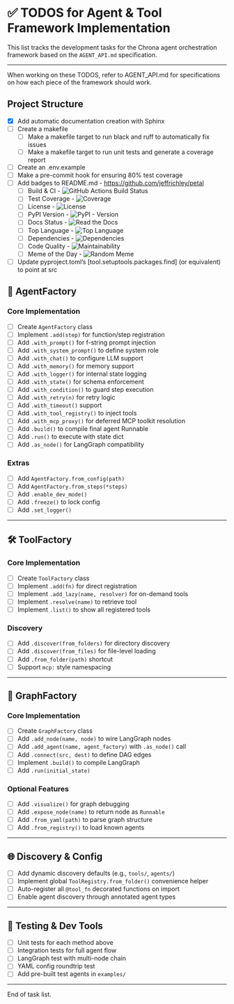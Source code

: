 # ✅ TODOS for Agent & Tool Framework Implementation

This list tracks the development tasks for the Chrona agent orchestration framework based on the `AGENT_API.md` specification.

---

When working on these TODOS, refer to AGENT_API.md for specifications on how each piece of the framework should work.

## Project Structure
* [x] Add automatic documentation creation with Sphinx
* [ ] Create a makefile
    - [ ] Make a makefile target to run black and ruff to automatically fix issues
    - [ ] Make a makefile target to run unit tests and generate a coverage report
* [ ] Create an .env.example
* [ ] Make a pre-commit hook for ensuring 80% test coverage
* [ ] Add badges to README.md - https://github.com/jeffrichley/petal
    - [ ] Build & CI - ![GitHub Actions Build Status](https://img.shields.io/github/actions/workflow/status/your-org/your-repo/ci.yml?branch=main)
    - [ ] Test Coverage - ![Coverage](https://img.shields.io/codecov/c/gh/your-org/your-repo)
    - [ ] License - ![License](https://img.shields.io/github/license/your-org/your-repo)
    - [ ] PyPI Version - ![PyPI - Version](https://img.shields.io/pypi/v/your-package)
    - [ ] Docs Status - ![Read the Docs](https://img.shields.io/readthedocs/your-project)
    - [ ] Top Language - ![Top Language](https://img.shields.io/github/languages/top/your-org/your-repo)
    - [ ] Dependencies - ![Dependencies](https://img.shields.io/librariesio/release/pypi/your-package)
    - [ ] Code Quality - ![Maintainability](https://img.shields.io/codeclimate/maintainability/your-org/your-repo)
    - [ ] Meme of the Day - ![Random Meme](https://img.shields.io/badge/meme-of-the-day-%F0%9F%98%82)
* [ ] Update pyproject.toml’s [tool.setuptools.packages.find] (or equivalent) to point at src

## 🧠 AgentFactory

### Core Implementation

* [ ] Create `AgentFactory` class
* [ ] Implement `.add(step)` for function/step registration
* [ ] Add `.with_prompt()` for f-string prompt injection
* [ ] Add `.with_system_prompt()` to define system role
* [ ] Add `.with_chat()` to configure LLM support
* [ ] Add `.with_memory()` for memory support
* [ ] Add `.with_logger()` for internal state logging
* [ ] Add `.with_state()` for schema enforcement
* [ ] Add `.with_condition()` to guard step execution
* [ ] Add `.with_retry(n)` for retry logic
* [ ] Add `.with_timeout()` support
* [ ] Add `.with_tool_registry()` to inject tools
* [ ] Add `.with_mcp_proxy()` for deferred MCP toolkit resolution
* [ ] Add `.build()` to compile final agent Runnable
* [ ] Add `.run()` to execute with state dict
* [ ] Add `.as_node()` for LangGraph compatibility

### Extras

* [ ] Add `AgentFactory.from_config(path)`
* [ ] Add `AgentFactory.from_steps(*steps)`
* [ ] Add `.enable_dev_mode()`
* [ ] Add `.freeze()` to lock config
* [ ] Add `.set_logger()`

---

## 🛠 ToolFactory

### Core Implementation

* [ ] Create `ToolFactory` class
* [ ] Implement `.add(fn)` for direct registration
* [ ] Implement `.add_lazy(name, resolver)` for on-demand tools
* [ ] Implement `.resolve(name)` to retrieve tool
* [ ] Implement `.list()` to show all registered tools

### Discovery

* [ ] Add `.discover(from_folders)` for directory discovery
* [ ] Add `.discover(from_files)` for file-level loading
* [ ] Add `.from_folder(path)` shortcut
* [ ] Support `mcp:` style namespacing

---

## 🔁 GraphFactory

### Core Implementation

* [ ] Create `GraphFactory` class
* [ ] Add `.add_node(name, node)` to wire LangGraph nodes
* [ ] Add `.add_agent(name, agent_factory)` with `.as_node()` call
* [ ] Add `.connect(src, dest)` to define DAG edges
* [ ] Implement `.build()` to compile LangGraph
* [ ] Add `.run(initial_state)`

### Optional Features

* [ ] Add `.visualize()` for graph debugging
* [ ] Add `.expose_node(name)` to return node as `Runnable`
* [ ] Add `.from_yaml(path)` to parse graph structure
* [ ] Add `.from_registry()` to load known agents

---

## 🌐 Discovery & Config

* [ ] Add dynamic discovery defaults (e.g., `tools/`, `agents/`)
* [ ] Implement global `ToolRegistry.from_folder()` convenience helper
* [ ] Auto-register all `@tool_fn` decorated functions on import
* [ ] Enable agent discovery through annotated agent types

---

## 🧪 Testing & Dev Tools

* [ ] Unit tests for each method above
* [ ] Integration tests for full agent flow
* [ ] LangGraph test with multi-node chain
* [ ] YAML config roundtrip test
* [ ] Add pre-built test agents in `examples/`

---

End of task list.
